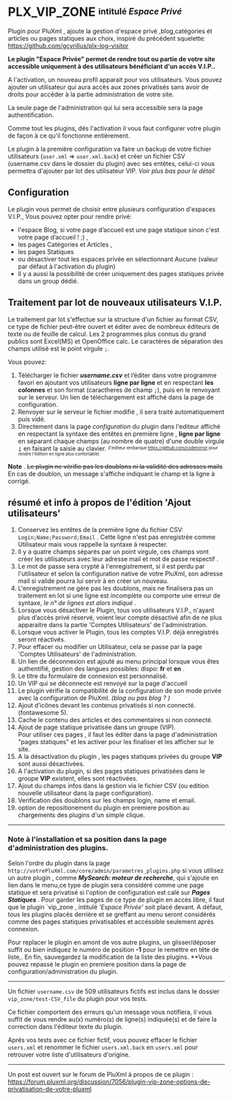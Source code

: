 # PLX_VIP_ZONE <sup><sub>intitulé *Espace Privé* </sub></sup>
Plugin pour PluXml , ajoute la gestion d'espace privé ,blog,catégories ét articles ou pages statiques aux choix, inspiré du précédent squelette: https://github.com/gcyrillus/plx-log-visitor

**Le plugin "Espace Privée" permet de rendre tout ou partie de votre site accessible uniquement à des utilisateurs bénéficiant d'un accès V.I.P..**

A l'activation, un nouveau profil apparait pour vos utilisateurs. Vous pouvez ajouter un utilisateur qui aura accès aux zones privatisés sans avoir de droits pour accéder à la partie administration de votre site.

La seule page de l'administration qui lui sera accessible sera la page authentification.

Comme tout les plugins, dés l'activation il vous faut configurer votre plugin de façon à ce qu'il fonctionne entièrement.

Le plugin à la première configuration va faire un backup de votre fichier utilisateurs (`user.xml` => `user.xml.back`) et créer un fichier CSV (username.csv dans le dossier du plugin) avec ses entêtes, celui-ci vous permettra d'ajouter par lot des utilisateur VIP. *Voir plus bas pour le détail* 

## Configuration

Le plugin vous permet de choisir entre plusieurs configuration d'espaces V.I.P., Vous pouvez opter pour rendre privé:

   * l'espace Blog, si votre page d’accueil est une page statique sinon c'est votre page d’accueil ! ;) ,
   * les pages Catégories et Articles ,
   * les pages Statiques
   * ou désactiver tout les espaces privée en sélectionnant Aucune (valeur par défaut à l'activation du plugin)
   * Il y a aussi la possibilité de créer uniquement des pages statiques privée dans un group dédié.

## Traitement par lot de nouveaux utilisateurs V.I.P.

Le traitement par lot s'effectue sur la structure d'un fichier au format CSV, ce type de fichier peut-être ouvert et éditer avec de nombreux éditeurs de texte ou de feuille de calcul. Les 2 programmes plus connus du grand publics sont Excel(MS) et OpenOffice calc. Le caractéres de séparation des champs utilisé est le point virgule `;`.

Vous pouvez:
   1.  Télécharger le fichier ***username.csv*** et l’éditer dans votre programme favori en ajoutant vos utilisateurs **ligne par ligne** et en respectant **les colonnes** et son format (caractheres de champ `;`), puis en le renvoyant sur le serveur. <up>Un lien de téléchargement est affiché dans la page de configuration.</sup>
   2.  Renvoyer sur le serveur le fichier modifié , il sera traité automatiquement puis vidé.
   3.  Directement dans la page *configuration*  du plugin dans l'editeur affiché en respectant la syntaxe des entêtes en première ligne ,  **ligne par ligne**  en séparant chaque champs (au nombre de quatre) d'une double virgule  <kbd>**;**</kbd> en faisant la saisie au clavier. <sup><sub>(l'editeur embarque https://github.com/codemirror pour rendre l'édition en ligne plus confortable)</sup></sup>

  **Note** . <del>Le plugin ne vérifie pas les doublons ni la validité des adresses mails</del> En cas de doublon, un message s'affiche indiquant le champ et la ligne à corrigé.

## résumé et info à propos de l'édition 'Ajout utilisateurs'

   1.  Conservez les entêtes de la première ligne du fichier CSV:  `Login;Name;Password;Email` . Cette ligne n'est pas enregistrée comme Utilisateur mais vous rappelle la syntaxe à respecter.
   2.  Il y a quatre champs séparés par un point virgule, ces champs vont créer les utilisateurs avec leur adresse mail et mot de passe respectif .
   3.  Le mot de passe sera crypté à l'enregistrement, si il est perdu par l'utilisateur et selon la configuration native de votre PluXml, son adresse mail si valide pourra lui servir à en créer un nouveau.
   4.  L'enregistrement ne gère pas les doublons, mais ne finalisera pas un traitement en lot si une ligne est incomplète ou comporte une erreur de syntaxe, *le n° de lignes est alors indiqué* .
   5.  Lorsque vous désactiver le Plugin, tous vos utilisateurs V.I.P., n'ayant plus d’accès privé réservé, voient leur compte désactivé afin de ne plus apparaitre dans la partie 'Comptes Utilisateurs' de l'administration.
   6.  Lorsque vous activer le Plugin, tous les comptes V.I.P. déjà enregistrés seront réactivés.
   7.  Pour effacer ou modifier un Utilisateur, cela se passe par la page 'Comptes Utilisateurs' de l'administration.
   8.  Un lien de déconnexion est ajouté au menu principal lorsque vous êtes authentifié, gestion des langues possibles: dispo: **fr** et **en** .
   9.  Le titre du formulaire de connexion est personnalisé.
   10.  Un VIP qui se déconnecte est renvoyé sur la page d'accueil
   11.  Le plugin vérifie la compatibilité de la configuration de son mode privée avec la configuration de PluXml. *(blog ou pas blog ? )*
   12.  Ajout d’icônes devant les contenus privatisés si non connecté. (fontawesome 5).
   13.  Cache le contenu des articles et des commentaires si non connecté.
   14.  Ajout de page statique privatisée dans un groupe (VIP). <br>Pour utiliser ces pages , il faut les éditer dans la page d'administration "pages statiques" et les activer pour les finaliser et les afficher sur le site.
   15.  A la désactivation du plugin , les pages statiques privées du groupe <b>VIP</b>  sont aussi désactivées.
   16.  A l'activation du plugin, si des pages statiques privatisées dans le groupe <b>VIP</b> existent, elles sont réactivées.
   17. Ajout du champs infos dans la gestion via le fichier CSV (ou edition nouvelle utilisateur dans la page configuration).
   18. Verification des doublons sur les champs login, name et email.
   19. option de repositionement du plugin en premiere position au chargements des plugins d'un simple clique.

___

### Note à l'installation et sa position dans la page d'administration des plugins. 
Selon l'ordre du plugin dans la page `http://votrePluXml.com/core/admin/parametres_plugins.php`  si vous utilisez un autre plugin , comme ***MySearch: moteur de recherche***, qui s'ajoute en lien dans le menu,ce type de plugin sera considéré comme une page statique et sera privatisé si l'option de configuration est calé sur ***Pages Statiques*** .
 Pour garder les pages de ce type de plugin en accès libre, il faut que le plugin `vip_zone , intitulé *'Espace Privée'* soit placé devant. A défaut, tous les plugins placés derrière et se greffant au menu seront considérés comme des pages statiques privatisables et accéssible seulement aprés connexion.

Pour replacer le plugin en amont de vos autre plugins, un glisser/déposer suffit ou bien indiquez le numéro de position **-1** pour le remettre en tête de liste,. En fin, sauvegardez la modification de la liste des plugins. **Vous pouvez repassé le plugin en premiere position dans la page de configuration/administration du plugin.


___
Un fichier `username.csv` de 509 utilisateurs fictifs est inclus dans le dossier `vip_zone/test-CSV_file` du plugin pour vos tests. 

Ce fichier comportent des erreurs qu'un message vous notifiera, il vous suffit de vous rendre au(x) numéro(s) de ligne(s) indiquée(s) et de faire la correction dans l'éditeur texte du plugin.

Aprés vos tests avec ce fichier fictif, vous pouvez effacer le fichier `users.xml` et renommer le fichier `users.xml.back` en `users.xml` pour retrouver votre liste d'utilisateurs d'origine.
___

Un post est ouvert sur le forum de PluXml à propos de ce plugin : https://forum.pluxml.org/discussion/7056/plugin-vip-zone-options-de-privatisation-de-votre-pluxml
